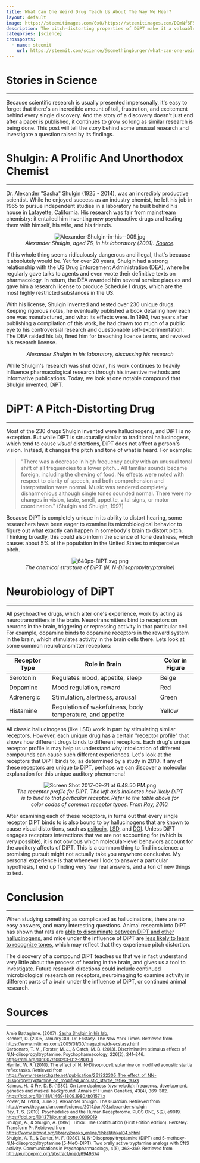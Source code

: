 ```yaml
---
title: What Can One Weird Drug Teach Us About The Way We Hear?
layout: default
image: https://steemitimages.com/0x0/https://steemitimages.com/DQmNf6F541KsSDtTQhCYyUvNNam96njvrQ96Q6fZGTKmppc/640px-DiPT.svg.png
description: The pitch-distorting properties of DiPT make it a valuable tool in studying the neural mechanisms of hearing.
categories: [science]
crossposts:
  - name: steemit
    url: https://steemit.com/science/@somethingburger/what-can-one-weird-drug-teach-us-about-the-way-we-hear
---
```


<div><h1>Stories in Science</h1>
<hr>
<p>Because scientific research is usually presented impersonally, it's easy to forget that there's an incredible amount of toil, frustration, and excitement behind every single discovery. And the story of a discovery doesn't just end after a paper is published, it continues to grow so long as similar research is being done. This post will tell the story behind some unusual research and investigate a question raised by its findings.</p>
<h1>Shulgin: A Prolific And Unorthodox Chemist</h1>
<hr>
<p>Dr. Alexander "Sasha" Shulgin (1925 - 2014), was an incredibly productive scientist. While he enjoyed success as an industry chemist, he left his job in 1965 to pursue independent studies in a laboratory he built behind his house in Lafayette, California. His research was fair from mainstream chemistry: it entailed him inventing new psychoactive drugs and testing them with himself, his wife, and his friends.</p>
<p></p><center><img src="https://steemitimages.com/DQmcZZhGKSxMnSPaDAVTL7BMbzZx3MMMTow198LgUiAE3dY/Alexander-Shulgin-in-his--009.jpg" alt="Alexander-Shulgin-in-his--009.jpg"><br><em>Alexander Shulgin, aged 76, in his laboratory (2001). <a href="http://www.theguardian.com/science/2014/jun/03/alexander-shulgin" rel="noopener">Source</a>.</em></center><p></p>
<p>If this whole thing seems ridiculously dangerous and illegal, that's because it absolutely would be. Yet for over 20 years, Shulgin had a strong relationship with the US Drug Enforcement Administration (DEA), where he regularly gave talks to agents and even wrote their definitive texts on pharmacology. In return, the DEA awarded him several service plaques and gave him a research license to produce Schedule I drugs, which are the most highly restricted substances in the US.</p>
<p>With his license, Shulgin invented and tested over 230 unique drugs. Keeping rigorous notes, he eventually published a book detailing how each one was manufactured, and what its effects were. In 1994, two years after publishing a compilation of this work, he had drawn too much of a public eye to his controversial research and questionable self-experimentation. The DEA raided his lab, fined him for breaching license terms, and revoked his research license.</p>
<p></p></div><div class="videoWrapper youtube" style="background-image: url(&quot;https://img.youtube.com/vi/WIFM5dRlsOg/0.jpg&quot;);"><div class="play"></div></div><div><center><em>Alexander Shulgin in his laboratory, discussing his research</em></center><p></p>
<p>While Shulgin's research was shut down, his work continues to heavily influence pharmacological research through his inventive methods and informative publications. Today, we look at one notable compound that Shulgin invented, DiPT.</p>
<h1>DiPT: A Pitch-Distorting Drug</h1>
<hr>
<p>Most of the 230 drugs Shulgin invented were hallucinogens, and DiPT is no exception. But while DiPT is structurally similar to traditional hallucinogens, which tend to cause <em>visual</em> distortions, DiPT does not affect a person's vision. Instead, it changes the pitch and tone of what is heard. For example:</p>
<blockquote>
<p>"There was a decrease in high frequency acuity with an unusual tonal shift of all frequencies to a lower pitch... All familiar sounds became foreign, including the chewing of food. No effects were noted with respect to clarity of speech, and both comprehension and interpretation were normal. Music was rendered completely disharmonious although single tones sounded normal. There were no changes in vision, taste, smell, appetite, vital signs, or motor coordination." (Shulgin and Shulgin, 1997)</p>
</blockquote>
<p>Because DiPT is completely unique in its ability to distort hearing, some researchers have been eager to examine its microbiological behavior to figure out what exactly can happen in somebody's brain to distort pitch. Thinking broadly, this could also inform the science of tone deafness, which causes about 5% of the population in the United States to misperceive pitch.</p>
<p></p><center><img src="https://steemitimages.com/0x0/https://steemitimages.com/DQmNf6F541KsSDtTQhCYyUvNNam96njvrQ96Q6fZGTKmppc/640px-DiPT.svg.png" alt="640px-DiPT.svg.png"><br><em>The chemical structure of DiPT (N, N-Diisopropyltryptamine)</em></center><p></p>
<h1>Neurobiology of DiPT</h1>
<hr>
<p>All psychoactive drugs, which alter one's experience, work by acting as neurotransmitters in the brain. Neurotransmitters bind to receptors on neurons in the brain, triggering or repressing activity in that particular cell. For example, dopamine binds to dopamine receptors in the reward system in the brain, which stimulates activity in the brain cells there. Lets look at some common neurotransmitter receptors:</p>
<table>
<thead>
<tr><th>Receptor Type</th><th>Role in Brain</th><th>Color in Figure</th></tr>
</thead>
<tbody>
<tr><td>Serotonin</td><td>Regulates mood, appetite, sleep</td><td>Beige</td></tr>
<tr><td>Dopamine</td><td>Mood regulation, reward</td><td>Red</td></tr>
<tr><td>Adrenergic</td><td>Stimulation, alertness, arousal</td><td>Green</td></tr>
<tr><td>Histamine</td><td>Regulation of wakefulness, body temperature, and appetite</td><td>Yellow</td></tr>
</tbody>
</table>
<p>All classic hallucinogens (like LSD) work in part by stimulating similar receptors. However, each unique drug has a certain "receptor profile" that shows how different drugs binds to different receptors. Each drug's unique receptor profile is may help us understand why intoxication of different compounds can cause such different experiences. Let's look at the receptors that DiPT binds to, as determined by a study in 2010. If any of these receptors are unique to DiPT, perhaps we can discover a molecular explanation for this unique auditory phenomena!</p>
<p></p><center><img src="https://steemitimages.com/DQmcRyFFhEscBhpLk9aWfAwyLUTXTrtBTPxWKZooPTPMWvq/Screen%20Shot%202017-09-21%20at%206.48.50%20PM.png" alt="Screen Shot 2017-09-21 at 6.48.50 PM.png"><br><em>The receptor profile for DiPT. The left axis indicates how likely DiPT<br>is to bind to that particular receptor. Refer to the table above for<br>color codes of common receptor types. From Ray, 2010.</em></center><p></p>
<p>After examining each of these receptors, in turns out that every single receptor DiPT binds to is also bound to by hallucinogens that are known to cause visual distortions, such as <a href="https://en.wikipedia.org/wiki/Psilocin" rel="noopener">psilocin</a>, <a href="https://en.wikipedia.org/wiki/Lysergic_acid_diethylamide" rel="noopener">LSD</a>, and <a href="https://en.wikipedia.org/wiki/2,5-Dimethoxy-4-iodoamphetamine" rel="noopener">DOI</a>. Unless DiPT engages receptors interactions that we are not accounting for (which is very possible), it is not obvious which molecular-level behaviors account for the auditory affects of DiPT. This is a common thing to find in science: a promising pursuit might not actually take you anywhere conclusive. My personal experience is that whenever I look to answer a particular hypothesis, I end up finding very few real answers, and a ton of new things to test.</p>
<h1>Conclusion</h1>
<hr>
<p>When studying something as complicated as hallucinations, there are no easy answers, and many interesting questions. Animal research into DiPT has shown that rats are <a href="https://link.springer.com/article/10.1007/s00213-012-2891-x" rel="noopener">able to discriminate between DiPT and other hallucinogens</a>, and mice under the influence of DiPT are <a href="https://www.researchgate.net/publication/261322305_The_effect_of_NN-Diisopropyltryptamine_on_modified_acoustic_startle_reflex_tasks" rel="noopener">less likely to learn to recognize tones</a>, which may reflect that they experience pitch distortion.</p>
<p>The discovery of a compound DiPT teaches us that we in fact understand very little about the process of hearing in the brain, and gives us a tool to investigate. Future research directions could include continued microbiological research on receptors, neuroimaging to examine activity in different parts of a brain under the influence of DiPT, or continued animal research.</p>
<h1>Sources</h1>
<hr>
<p><sup>Arnie Battaglene. (2007). <a href="https://www.youtube.com/watch?v=WIFM5dRlsOg" rel="noopener">Sasha Shulgin in his lab.</a><br>
Bennett, D. (2005, January 30). Dr. Ecstasy. The New York Times. Retrieved from <a href="https://www.nytimes.com/2005/01/30/magazine/dr-ecstasy.html" rel="noopener">https://www.nytimes.com/2005/01/30/magazine/dr-ecstasy.html</a><br>
Carbonaro, T. M., Forster, M. J., &amp; Gatch, M. B. (2013). Discriminative stimulus effects of N,N-diisopropyltryptamine. Psychopharmacology, 226(2), 241–246. <a href="https://doi.org/10.1007/s00213-012-2891-x" rel="noopener">https://doi.org/10.1007/s00213-012-2891-x</a><br>
Hamlet, W. R. (2010). The effect of N, N-Diisopropyltryptamine on modified acoustic startle reflex tasks. Retrieved from <a href="https://www.researchgate.net/publication/261322305_The_effect_of_NN-Diisopropyltryptamine_on_modified_acoustic_startle_reflex_tasks" rel="noopener">https://www.researchgate.net/publication/261322305_The_effect_of_NN-Diisopropyltryptamine_on_modified_acoustic_startle_reflex_tasks</a><br>
Kalmus, H., &amp; Fry, D. B. (1980). On tune deafness (dysmelodia): frequency, development, genetics and musical background. Annals of Human Genetics, 43(4), 369–382. <a href="https://doi.org/10.1111/j.1469-1809.1980.tb01571.x" rel="noopener">https://doi.org/10.1111/j.1469-1809.1980.tb01571.x</a><br>
Power, M. (2014, June 3). Alexander Shulgin. The Guardian. Retrieved from <a href="http://www.theguardian.com/science/2014/jun/03/alexander-shulgin" rel="noopener">http://www.theguardian.com/science/2014/jun/03/alexander-shulgin</a><br>
Ray, T. S. (2010). Psychedelics and the Human Receptorome. PLOS ONE, 5(2), e9019. <a href="https://doi.org/10.1371/journal.pone.0009019" rel="noopener">https://doi.org/10.1371/journal.pone.0009019</a><br>
Shulgin, A., &amp; Shulgin, A. (1997). Tihkal: The Continuation (First Edition edition). Berkeley: Transform Pr. Retrieved from <a href="https://www.erowid.org/library/books_online/tihkal/tihkal04.shtml" rel="noopener">https://www.erowid.org/library/books_online/tihkal/tihkal04.shtml</a><br>
Shulgin, A. T., &amp; Carter, M. F. (1980). N, N-Diisopropyltryptamine (DIPT) and 5-methoxy-N,N-diisopropyltryptamine (5-MeO-DIPT). Two orally active tryptamine analogs with CNS activity. Communications in Psychopharmacology, 4(5), 363–369. Retrieved from <a href="http://europepmc.org/abstract/med/6949674" rel="noopener">http://europepmc.org/abstract/med/6949674</a></sup></p></div>
